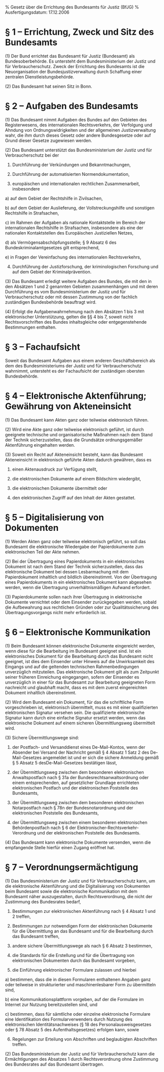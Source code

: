 % Gesetz über die Errichtung des Bundesamts für Justiz  (BfJG)
% Ausfertigungsdatum: 17.12.2006
 
# § 1 – Errichtung, Zweck und Sitz des Bundesamts

(1) Der Bund errichtet das Bundesamt für Justiz (Bundesamt) als Bundesoberbehörde. Es untersteht dem Bundesministerium der Justiz und für Verbraucherschutz. Zweck der Errichtung des Bundesamts ist die Neuorganisation der Bundesjustizverwaltung durch Schaffung einer zentralen Dienstleistungsbehörde.

(2) Das Bundesamt hat seinen Sitz in Bonn.

# § 2 – Aufgaben des Bundesamts

(1) Das Bundesamt nimmt Aufgaben des Bundes auf den Gebieten des Registerwesens, des internationalen Rechtsverkehrs, der Verfolgung und Ahndung von Ordnungswidrigkeiten und der allgemeinen Justizverwaltung wahr, die ihm durch dieses Gesetz oder andere Bundesgesetze oder auf Grund dieser Gesetze zugewiesen werden.

(2) Das Bundesamt unterstützt das Bundesministerium der Justiz und für Verbraucherschutz bei der

1. Durchführung der Verkündungen und Bekanntmachungen,

2. Durchführung der automatisierten Normendokumentation,

3. europäischen und internationalen rechtlichen Zusammenarbeit, insbesondere

a) auf dem Gebiet der Rechtshilfe in Zivilsachen,

b) auf dem Gebiet der Auslieferung, der Vollstreckungshilfe und sonstigen Rechtshilfe in Strafsachen,

c) im Rahmen der Aufgaben als nationale Kontaktstelle im Bereich der internationalen Rechtshilfe in Strafsachen, insbesondere als eine der nationalen Kontaktstellen des Europäischen Justiziellen Netzes,

d) als Vermögensabschöpfungsstelle; § 9 Absatz 6 des Bundeskriminalamtgesetzes gilt entsprechend,

e) in Fragen der Vereinfachung des internationalen Rechtsverkehrs,

4. Durchführung der Justizforschung, der kriminologischen Forschung und auf dem Gebiet der Kriminalprävention.

(3) Das Bundesamt erledigt weitere Aufgaben des Bundes, die mit den in den Absätzen 1 und 2 genannten Gebieten zusammenhängen und mit deren Durchführung es vom Bundesministerium der Justiz und für Verbraucherschutz oder mit dessen Zustimmung von der fachlich zuständigen Bundesbehörde beauftragt wird.

(4) Erfolgt die Aufgabenwahrnehmung nach den Absätzen 1 bis 3 mit elektronischer Unterstützung, gelten die §§ 4 bis 7, soweit nicht Rechtsvorschriften des Bundes inhaltsgleiche oder entgegenstehende Bestimmungen enthalten.

# § 3 – Fachaufsicht

Soweit das Bundesamt Aufgaben aus einem anderen Geschäftsbereich als dem des Bundesministeriums der Justiz und für Verbraucherschutz wahrnimmt, untersteht es der Fachaufsicht der zuständigen obersten Bundesbehörde.

# § 4 – Elektronische Aktenführung; Gewährung von Akteneinsicht

(1) Das Bundesamt kann Akten ganz oder teilweise elektronisch führen.

(2) Wird eine Akte ganz oder teilweise elektronisch geführt, ist durch geeignete technische und organisatorische Maßnahmen nach dem Stand der Technik sicherzustellen, dass die Grundsätze ordnungsgemäßer Aktenführung eingehalten werden.

(3) Soweit ein Recht auf Akteneinsicht besteht, kann das Bundesamt Akteneinsicht in elektronisch geführte Akten dadurch gewähren, dass es

1. einen Aktenausdruck zur Verfügung stellt,

2. die elektronischen Dokumente auf einem Bildschirm wiedergibt,

3. die elektronischen Dokumente übermittelt oder

4. den elektronischen Zugriff auf den Inhalt der Akten gestattet.

# § 5 – Digitalisierung von Dokumenten

(1) Werden Akten ganz oder teilweise elektronisch geführt, so soll das Bundesamt die elektronische Wiedergabe der Papierdokumente zum elektronischen Teil der Akte nehmen.

(2) Bei der Übertragung eines Papierdokuments in ein elektronisches Dokument ist nach dem Stand der Technik sicherzustellen, dass das elektronische Dokument bei dessen Lesbarmachung mit dem Papierdokument inhaltlich und bildlich übereinstimmt. Von der Übertragung eines Papierdokuments in ein elektronisches Dokument kann abgesehen werden, wenn die Übertragung unverhältnismäßigen Aufwand erfordert.

(3) Papierdokumente sollen nach ihrer Übertragung in elektronische Dokumente vernichtet oder dem Einsender zurückgegeben werden, sobald die Aufbewahrung aus rechtlichen Gründen oder zur Qualitätssicherung des Übertragungsvorgangs nicht mehr erforderlich ist.

# § 6 – Elektronische Kommunikation

(1) Beim Bundesamt können elektronische Dokumente eingereicht werden, wenn diese für die Bearbeitung im Bundesamt geeignet sind. Ist ein elektronisches Dokument für die Bearbeitung durch das Bundesamt nicht geeignet, ist dies dem Einsender unter Hinweis auf die Unwirksamkeit des Eingangs und auf die geltenden technischen Rahmenbedingungen unverzüglich mitzuteilen. Das elektronische Dokument gilt als zum Zeitpunkt seiner früheren Einreichung eingegangen, sofern der Einsender es unverzüglich in einer für das Bundesamt zur Bearbeitung geeigneten Form nachreicht und glaubhaft macht, dass es mit dem zuerst eingereichten Dokument inhaltlich übereinstimmt.

(2) Wird dem Bundesamt ein Dokument, für das die schriftliche Form vorgeschrieben ist, elektronisch übermittelt, muss es mit einer qualifizierten elektronischen Signatur versehen sein. Die qualifizierte elektronische Signatur kann durch eine einfache Signatur ersetzt werden, wenn das elektronische Dokument auf einem sicheren Übermittlungsweg übermittelt wird.

(3) Sichere Übermittlungswege sind:

1. der Postfach- und Versanddienst eines De-Mail-Kontos, wenn der Absender bei Versand der Nachricht gemäß § 4 Absatz 1 Satz 2 des De-Mail-Gesetzes angemeldet ist und er sich die sichere Anmeldung gemäß § 5 Absatz 5 desDe-Mail-Gesetzes bestätigen lässt,

2. der Übermittlungsweg zwischen dem besonderen elektronischen Anwaltspostfach nach § 31a der Bundesrechtsanwaltsordnung oder einem entsprechenden, auf gesetzlicher Grundlage errichteten elektronischen Postfach und der elektronischen Poststelle des Bundesamts,

3. der Übermittlungsweg zwischen dem besonderen elektronischen Notarpostfach nach § 78n der Bundesnotarordnung und der elektronischen Poststelle des Bundesamts,

4. der Übermittlungsweg zwischen einem besonderen elektronischen Behördenpostfach nach § 6 der Elektronischer-Rechtsverkehr-Verordnung und der elektronischen Poststelle des Bundesamts.

(4) Das Bundesamt kann elektronische Dokumente versenden, wenn die empfangende Stelle hierfür einen Zugang eröffnet hat.

# § 7 – Verordnungsermächtigung

(1) Das Bundesministerium der Justiz und für Verbraucherschutz kann, um die elektronische Aktenführung und die Digitalisierung von Dokumenten beim Bundesamt sowie die elektronische Kommunikation mit dem Bundesamt näher auszugestalten, durch Rechtsverordnung, die nicht der Zustimmung des Bundesrates bedarf,

1. Bestimmungen zur elektronischen Aktenführung nach § 4 Absatz 1 und 2 treffen,

2. Bestimmungen zur notwendigen Form der elektronischen Dokumente für die Übermittlung an das Bundesamt und für die Bearbeitung durch das Bundesamt treffen,

3. andere sichere Übermittlungswege als nach § 6 Absatz 3 bestimmen,

4. die Standards für die Erstellung und für die Übertragung von elektronischen Dokumenten durch das Bundesamt vorgeben,

5. die Einführung elektronischer Formulare zulassen und hierbei

a) bestimmen, dass die in diesen Formularen enthaltenen Angaben ganz oder teilweise in strukturierter und maschinenlesbarer Form zu übermitteln sind,

b) eine Kommunikationsplattform vorgeben, auf der die Formulare im Internet zur Nutzung bereitzustellen sind, und

c) bestimmen, dass für sämtliche oder einzelne elektronische Formulare eine Identifikation des Formularverwenders durch Nutzung des elektronischen Identitätsnachweises (§ 18 des Personalausweisgesetzes oder § 78 Absatz 5 des Aufenthaltsgesetzes) erfolgen kann, sowie

6. Regelungen zur Erteilung von Abschriften und beglaubigten Abschriften treffen.

(2) Das Bundesministerium der Justiz und für Verbraucherschutz kann die Ermächtigungen des Absatzes 1 durch Rechtsverordnung ohne Zustimmung des Bundesrates auf das Bundesamt übertragen.
